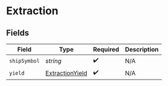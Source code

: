 # Extraction


## Fields

| Field                                                     | Type                                                      | Required                                                  | Description                                               |
| --------------------------------------------------------- | --------------------------------------------------------- | --------------------------------------------------------- | --------------------------------------------------------- |
| `shipSymbol`                                              | *string*                                                  | :heavy_check_mark:                                        | N/A                                                       |
| `yield`                                                   | [ExtractionYield](../../models/shared/extractionyield.md) | :heavy_check_mark:                                        | N/A                                                       |